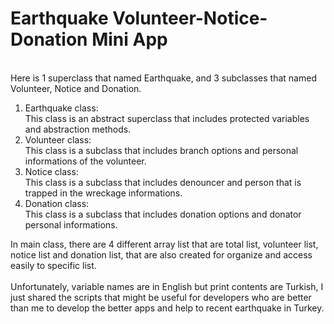 # Earthquake Volunteer-Notice-Donation Mini App
<br>
Here is 1 superclass that named Earthquake, and 3 subclasses that named Volunteer, Notice and Donation.<br>

1) Earthquake class:<br>
  This class is an abstract superclass that includes protected variables and abstraction methods.
2) Volunteer class:<br>
  This class is a subclass that includes branch options and personal informations of the volunteer.
3) Notice class:<br>
  This class is a subclass that includes denouncer and person that is trapped in the wreckage informations.
4) Donation class:<br>
  This class is a subclass that includes donation options and donator personal informations.

In main class, there are 4 different array list that are total list, volunteer list, notice list and donation list, that are also created for 
organize and access easily to specific list.
<br><br>
Unfortunately, variable names are in English but print contents are Turkish, I just shared the scripts that might be useful 
for developers who are better than me to develop the better apps and help to recent earthquake in Turkey. 

